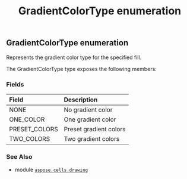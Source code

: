 ﻿---
title: GradientColorType enumeration
second_title: Aspose.Cells for Python via .NET API References
description: 
type: docs
weight: 840
url: /aspose.cells.drawing/gradientcolortype/
is_root: false
---

## GradientColorType enumeration

Represents the gradient color type for the specified fill.



The GradientColorType type exposes the following members:

### Fields
| Field | Description |
| :- | :- |
| NONE | No gradient color |
| ONE_COLOR | One gradient color |
| PRESET_COLORS | Preset gradient colors |
| TWO_COLORS | Two gradient colors |



### See Also
* module [`aspose.cells.drawing`](..)
